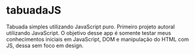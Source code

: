 # tabuadaJS
Tabuada simples utilizando JavaScript puro. Primeiro projeto autoral utilizando JavaScript.
O objetivo desse app é somente testar meus conhecimentos iniciais em JavaScript, DOM e manipulação do HTML com JS, dessa sem foco em design.
